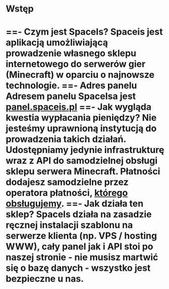 # Wstęp

==- Czym jest SpaceIs?
Spaceis jest aplikacją umożliwiającą prowadzenie własnego sklepu internetowego do serwerów gier (Minecraft) w oparciu o najnowsze technologie.
==- Adres panelu
Adresem panelu SpaceIsa jest [panel.spaceis.pl](https://panel.spaceis.pl/)
==- Jak wygląda kwestia wypłacania pieniędzy?
Nie jesteśmy uprawnioną instytucją do prowadzenia takich działań. Udostępniamy jedynie infrastrukturę wraz z API do samodzielnej obsługi sklepu serwera Minecraft. Płatności dodajesz samodzielne przez operatora płatności, [którego obsługujemy](/payments/providers).
==- Jak działa ten sklep?
SpaceIs działa na zasadzie ręcznej instalacji szablonu na serwerze klienta (np. VPS / hosting WWW), cały panel jak i API stoi po naszej stronie - nie musisz martwić się o bazę danych - wszystko jest bezpieczne u nas. 
===